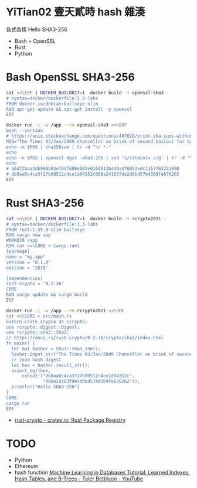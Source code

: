 # YiTian02 壹天貳時 hash 雜湊

各式各樣 Hello SHA3-256

- Bash + OpenSSL
- Rust
- Python

# Bash OpenSSL SHA3-256

```sh
cat <<\EOF | DOCKER_BUILDKIT=1  docker build -t openssl-sha3 -
# syntax=docker/dockerfile:1.3-labs
FROM docker.io/debian:bullseye-slim
RUN apt-get update && apt-get install -y openssl
EOF

docker run -i -w /app --rm openssl-sha3 <<\EOF
bash --version
# https://unix.stackexchange.com/questions/487028/print-sha-sums-without-at-the-end
MSG="The Times 03/Jan/2009 Chancellor on brink of second bailout for banks"
echo -n $MSG | sha256sum | tr -d "\n *-"
echo
echo -n $MSG | openssl dgst -sha3-256 | sed 's/(stdin)= //g' | tr -d "\n"
echo
# a6d72baa3db900b03e70df880e503e9164013b4d9a470853edc115776323a098
# db8aa6c4ca3f27b80512c4ce1d94352c008a24183fde2d8bd57b4309fe670262
EOF
```



# Rust SHA3-256

```sh
cat <<\EOF | DOCKER_BUILDKIT=1  docker build -t rcrypto2021 -
# syntax=docker/dockerfile:1.3-labs
FROM rust:1.55.0-slim-bullseye
RUN cargo new app
WORKDIR /app
RUN cat <<\CORE > Cargo.toml
[package]
name = "my_app"
version = "0.1.0"
edition = "2018"

[dependencies]
rust-crypto = "0.2.36"
CORE
RUN cargo update && cargo build
EOF

docker run -i -w /app --rm rcrypto2021 <<\EOF
cat <<\CORE > src/main.rs
extern crate crypto as rcrypto;
use rcrypto::digest::Digest;
use rcrypto::sha3::Sha3;
// https://docs.rs/rust-crypto/0.2.36/crypto/sha3/index.html
fn main() {
  let mut hasher = Sha3::sha3_256();
  hasher.input_str("The Times 03/Jan/2009 Chancellor on brink of second bailout for banks");
  // read hash digest
  let hex = hasher.result_str();
  assert_eq!(hex, 
      concat!("db8aa6c4ca3f27b80512c4ce1d94352c",
              "008a24183fde2d8bd57b4309fe670262"));
  println!("Hello SHA3-256")
}
CORE
cargo run
EOF
```

- [rust-crypto - crates.io: Rust Package Registry](https://crates.io/crates/rust-crypto)


# TODO

- Python
- Ethereum
- hash function [Machine Learning in Databases Tutorial: Learned Indexes, Hash Tables, and B-Trees - Tyler Bettilyon - YouTube](https://www.youtube.com/watch?v=o1bN3gryKaw&t=1144s)